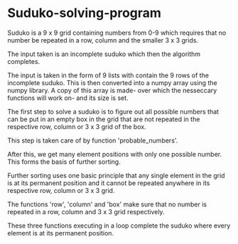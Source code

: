 # Suduko-solving-program

Suduko is a 9 x 9 grid containing numbers from 0-9 which requires that no number be repeated in a row, column and the smaller 3 x 3 grids.

The input taken is an incomplete suduko which then the algorithm completes.

The input is taken in the form of 9 lists with contain the 9 rows of the incomplete suduko. This is then converted into a numpy array using the numpy library. A copy of this array is made- over which the nesseccary functions will work on- and its size is set.

The first step to solve a suduko is to figure out all possible numbers that can be put in an empty box in the grid that are not repeated in the respective row, column or 3 x 3 grid of the box.

This step is taken care of by function 'probable_numbers'.

After this, we get many element positions with only one possible number. This forms the basis of further sorting.

Further sorting uses one basic principle that any single element in the grid is at its permanent position and it cannot be repeated anywhere in its respective row, column or 3 x 3 grid.

The functions 'row', 'column' and 'box' make sure that no number is repeated in a row, column and 3 x 3 grid respectively.

These three functions executing in a loop complete the suduko where every element is at its permanent position. 
